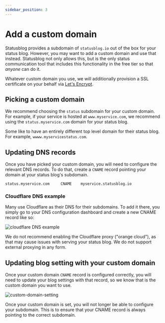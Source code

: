 ```yaml
---
sidebar_position: 3
---
```


# Add a custom domain

Statusblog provides a subdomain of `statusblog.io` out of the box for your status blog. However, you may want to add a custom domain and use that instead. Statusblog not only allows this, but is the only status communication tool that includes this functionality in the free tier so that _anyone_ can do it.

Whatever custom domain you use, we will additionally provision a SSL certificate on your behalf via [Let's Encrypt](https://www.letsencrypt.org).

## Picking a custom domain

We recommend choosing the `status` subdomain for your custom domain. For example, if your service is hosted at `www.myservice.com`, we recommend using the `status.myservice.com` domain for your status blog.

Some like to have an entirely different top level domain for their status blog. For example, `wwww.myservicestatus.com`. 

## Updating DNS records

Once you have picked your custom domain, you will need to configure the relevant DNS records. To do that, create a `CNAME` record pointing your domain at your status blog's subdomain.

```
status.myservice.com     CNAME    myservice.statusblog.io
```

### Cloudflare DNS example

Many use Cloudflare as their DNS for their subdomains. To add it there, you simply go to your DNS configuration dashboard and create a new CNAME record like so:

![cloudflare DNS example](/img/cloudflare-dns-example.png)

We do not recommend enabling the Cloudflare proxy ("orange cloud"), as that may cause issues with serving your status blog. We do not support external proxying in any form.

## Updating blog setting with your custom domain

Once your custom domain `CNAME` record is configured correctly, you will need to update your blog settings with that record, so we know that is the custom domain you want to use.

![custom-domain-setting](/img/custom-domain-setting.png)

Once your custom domain is set, you will not longer be able to configure your subdomain. This is to ensure that your CNAME record is always pointing to the correct subdomain.
